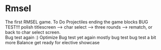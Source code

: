 # Rmsel
The first RMSEL game.
To Do
Projectiles
ending the game 
blocks
BUG TEST!!!
polish titlescreen --> char select --> three rounds --> rematch, or back to char select screen.\
Bug test again :)
Optimize
Bug test yet again
mostly bug test
bug test a bit more
Balance
get ready for elective showcase